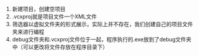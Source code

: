 1. 新建项目，创建空项目
2. .vcxproj就是项目文件一个XML文件
3. 筛选器以虚拟文件夹的形式展示，实际上并不存在，我们创建自己的项目文件夹来进行编程
4. debug文件夹和.vcxproj文件位于一起，程序执行的.exe放到了debug文件夹中（可以更改将文件存放在程序目录下）


